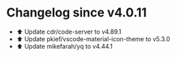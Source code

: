 # Changelog since v4.0.11
- ⬆️ Update cdr/code-server to v4.89.1 
- ⬆️ Update pkief/vscode-material-icon-theme to v5.3.0 
- ⬆️ Update mikefarah/yq to v4.44.1 
